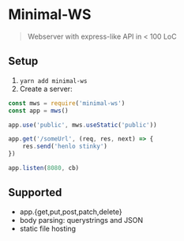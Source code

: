 # Minimal-WS
> Webserver with express-like API in < 100 LoC

## Setup
1. `yarn add minimal-ws`
2. Create a server:
```js
const mws = require('minimal-ws')
const app = mws()

app.use('public', mws.useStatic('public'))

app.get('/someUrl', (req, res, next) => {
	res.send('henlo stinky')
})

app.listen(8080, cb)
```

## Supported
* app.{get,put,post,patch,delete}
* body parsing: querystrings and JSON
* static file hosting